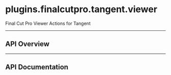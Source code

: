 # plugins.finalcutpro.tangent.viewer

Final Cut Pro Viewer Actions for Tangent

---

## API Overview

---

## API Documentation

